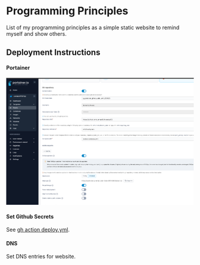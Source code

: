 # Programming Principles

List of my programming principles as a simple static website to remind myself and show others.

## Deployment Instructions

#### Portainer

![Portainer deployment stack settings](assets/deployment.png)

#### Set Github Secrets

See [gh action deploy.yml](.github/workflows/deploy.yml).

#### DNS

Set DNS entries for website.
